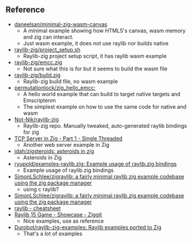 ## Reference

- [daneelsan/minimal-zig-wasm-canvas](https://github.com/daneelsan/minimal-zig-wasm-canvas/tree/master)
    - A minimal example showing how HTML5's canvas, wasm memory and zig can interact.
    - Just wasm example, it does not use raylib nor builds native
- [raylib-zig/project\_setup.sh](https://github.com/Not-Nik/raylib-zig/blob/devel/project_setup.sh#L32C5-L32C42)
    - Raylib-zig project setup script, it has raylib wasm example
- [raylib-zig/emcc.zig](https://github.com/Not-Nik/raylib-zig/blob/devel/emcc.zig)
    - Not sure what this is for but it seems to build the wasm file
- [raylib-zig/build.zig](https://github.com/Not-Nik/raylib-zig/blob/devel/build.zig)
    - Raylib-zig build file, no wasm example
- [permutationlock/zig\_hello\_emcc: ](https://github.com/permutationlock/zig_hello_emcc/tree/main)
    - A hello world example that can build to target native targets and Emscriptenm
    - The simplest example on how to use the same code for native and wasm
- [Not-Nik/raylib-zig](https://github.com/Not-Nik/raylib-zig)
    - Raylib-zig repo. Manually tweaked, auto-generated raylib bindings for zig
- [TCP Server in Zig - Part 1 - Single Threaded](https://www.openmymind.net/TCP-Server-In-Zig-Part-1-Single-Threaded/)
    - Another web server example in Zig
- [jdah/zigsteroids: asteroids in zig](https://github.com/jdah/zigsteroids/tree/main)
    - Asteroids in Zig
- [ryupold/examples-raylib.zig: Example usage of raylib.zig bindings](https://github.com/ryupold/examples-raylib.zig)
    - Example usage of raylib.zig bindings
- [SimonLSchlee/zigraylib: a fairly minimal raylib zig example codebase using the zig package manager](https://github.com/SimonLSchlee/zigraylib/tree/main)
    - using c raylib?
- [SimonLSchlee/zigraylib: a fairly minimal raylib zig example codebase using the zig package manager](https://github.com/SimonLSchlee/zigraylib?tab=readme-ov-file)
- [raylib - cheatsheet](https://www.raylib.com/cheatsheet/cheatsheet.html)
- [Raylib 15 Game - Showcase - Ziggit](https://ziggit.dev/t/raylib-15-game/5233)
    - Nice examples, use as reference
- [Durobot/raylib-zig-examples: Raylib examples ported to Zig](https://github.com/Durobot/raylib-zig-examples)
    - That's a lot of examples